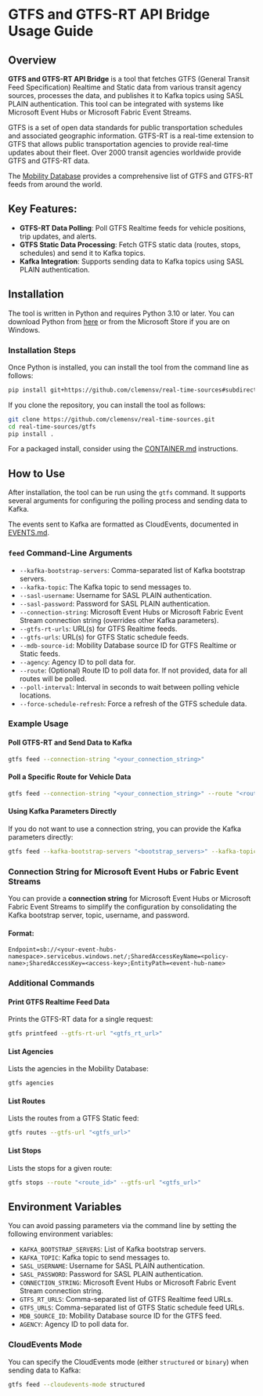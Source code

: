 # GTFS and GTFS-RT API Bridge Usage Guide

## Overview

**GTFS and GTFS-RT API Bridge** is a tool that fetches GTFS (General Transit Feed Specification) Realtime and Static data from various transit agency sources, processes the data, and publishes it to Kafka topics using SASL PLAIN authentication. This tool can be integrated with systems like Microsoft Event Hubs or Microsoft Fabric Event Streams.

GTFS is a set of open data standards for public transportation schedules and
associated geographic information. GTFS-RT is a real-time extension to GTFS that
allows public transportation agencies to provide real-time updates about their
fleet. Over 2000 transit agencies worldwide provide GTFS and GTFS-RT data.

The [Mobility Database](mobilitydatabase.org) provides a comprehensive list of GTFS
and GTFS-RT feeds from around the world. 

## Key Features:
- **GTFS-RT Data Polling**: Poll GTFS Realtime feeds for vehicle positions, trip updates, and alerts.
- **GTFS Static Data Processing**: Fetch GTFS static data (routes, stops, schedules) and send it to Kafka topics.
- **Kafka Integration**: Supports sending data to Kafka topics using SASL PLAIN authentication.

## Installation

The tool is written in Python and requires Python 3.10 or later. You can download Python from [here](https://www.python.org/downloads/) or from the Microsoft Store if you are on Windows.

### Installation Steps

Once Python is installed, you can install the tool from the command line as follows:

```bash
pip install git+https://github.com/clemensv/real-time-sources#subdirectory=gtfs
```

If you clone the repository, you can install the tool as follows:

```bash
git clone https://github.com/clemensv/real-time-sources.git
cd real-time-sources/gtfs
pip install .
```

For a packaged install, consider using the [CONTAINER.md](CONTAINER.md) instructions.

## How to Use

After installation, the tool can be run using the `gtfs` command. It supports several arguments for configuring the polling process and sending data to Kafka.

The events sent to Kafka are formatted as CloudEvents, documented in [EVENTS.md](EVENTS.md).

### `feed` Command-Line Arguments

- `--kafka-bootstrap-servers`: Comma-separated list of Kafka bootstrap servers.
- `--kafka-topic`: The Kafka topic to send messages to.
- `--sasl-username`: Username for SASL PLAIN authentication.
- `--sasl-password`: Password for SASL PLAIN authentication.
- `--connection-string`: Microsoft Event Hubs or Microsoft Fabric Event Stream connection string (overrides other Kafka parameters).
- `--gtfs-rt-urls`: URL(s) for GTFS Realtime feeds.
- `--gtfs-urls`: URL(s) for GTFS Static schedule feeds.
- `--mdb-source-id`: Mobility Database source ID for GTFS Realtime or Static feeds.
- `--agency`: Agency ID to poll data for.
- `--route`: (Optional) Route ID to poll data for. If not provided, data for all routes will be polled.
- `--poll-interval`: Interval in seconds to wait between polling vehicle locations.
- `--force-schedule-refresh`: Force a refresh of the GTFS schedule data.

### Example Usage

#### Poll GTFS-RT and Send Data to Kafka
```bash
gtfs feed --connection-string "<your_connection_string>"
```

#### Poll a Specific Route for Vehicle Data
```bash
gtfs feed --connection-string "<your_connection_string>" --route "<route_id>"
```

#### Using Kafka Parameters Directly
If you do not want to use a connection string, you can provide the Kafka parameters directly:

```bash
gtfs feed --kafka-bootstrap-servers "<bootstrap_servers>" --kafka-topic "<topic_name>" --sasl-username "<username>" --sasl-password "<password>"
```

### Connection String for Microsoft Event Hubs or Fabric Event Streams

You can provide a **connection string** for Microsoft Event Hubs or Microsoft Fabric Event Streams to simplify the configuration by consolidating the Kafka bootstrap server, topic, username, and password.

#### Format:
```
Endpoint=sb://<your-event-hubs-namespace>.servicebus.windows.net/;SharedAccessKeyName=<policy-name>;SharedAccessKey=<access-key>;EntityPath=<event-hub-name>
```

### Additional Commands

#### Print GTFS Realtime Feed Data
Prints the GTFS-RT data for a single request:

```bash
gtfs printfeed --gtfs-rt-url "<gtfs_rt_url>"
```

#### List Agencies
Lists the agencies in the Mobility Database:

```bash
gtfs agencies
```

#### List Routes
Lists the routes from a GTFS Static feed:

```bash
gtfs routes --gtfs-url "<gtfs_url>"
```

#### List Stops
Lists the stops for a given route:

```bash
gtfs stops --route "<route_id>" --gtfs-url "<gtfs_url>"
```

## Environment Variables

You can avoid passing parameters via the command line by setting the following environment variables:
- `KAFKA_BOOTSTRAP_SERVERS`: List of Kafka bootstrap servers.
- `KAFKA_TOPIC`: Kafka topic to send messages to.
- `SASL_USERNAME`: Username for SASL PLAIN authentication.
- `SASL_PASSWORD`: Password for SASL PLAIN authentication.
- `CONNECTION_STRING`: Microsoft Event Hubs or Microsoft Fabric Event Stream connection string.
- `GTFS_RT_URLS`: Comma-separated list of GTFS Realtime feed URLs.
- `GTFS_URLS`: Comma-separated list of GTFS Static schedule feed URLs.
- `MDB_SOURCE_ID`: Mobility Database source ID for the GTFS feed.
- `AGENCY`: Agency ID to poll data for.

### CloudEvents Mode
You can specify the CloudEvents mode (either `structured` or `binary`) when sending data to Kafka:

```bash
gtfs feed --cloudevents-mode structured
```